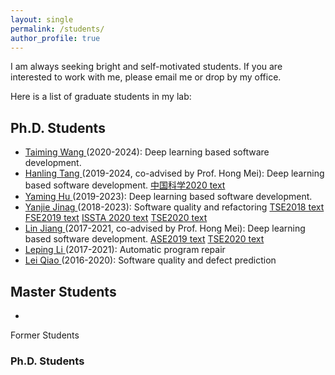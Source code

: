 ```yaml
---
layout: single
permalink: /students/
author_profile: true
---
```

<a>I am always seeking bright and self-motivated students. If you are interested to work with me, please email me or drop by my office.</b>

Here is a list of graduate students in my lab:

## Ph.D. Students

* [Taiming Wang ](#) (2020-2024): Deep learning based software development.
* [Hanling Tang ](#) (2019-2024, co-advised by Prof. Hong Mei): Deep learning based software development.  <a href="https://rdcu.be/b6ln4 ">中国科学2020 text</a>
* [Yaming Hu ](#) (2019-2023): Deep learning based software development.
* [Yanjie Jinag ](#) (2018-2023): Software quality and refactoring  <a href="https://ieeexplore.ieee.org/document/8454758">TSE2018 text</a>  <a href="https://dl.acm.org/doi/abs/10.1145/3338906.3338929">FSE2019 text</a>  <a href="https://dl.acm.org/doi/10.1145/3395363.3397355">ISSTA 2020 text</a>  <a href="https://ieeexplore.ieee.org/document/9096573">TSE2020 text</a> 
* [Lin Jiang ](#) (2017-2021, co-advised by Prof. Hong Mei): Deep learning based software development.   <a href="https://ieeexplore.ieee.org/document/8952208">ASE2019 text</a>   <a href="https://ieeexplore.ieee.org/document/9171589">TSE2020 text</a> 
* [Leping Li ](#) (2017-2021): Automatic program repair
* [Lei Qiao ](#) (2016-2020): Software quality and defect prediction

## Master Students

* []()

Former Students
### Ph.D. Students


